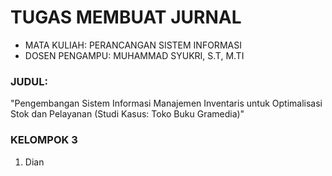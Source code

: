 # TUGAS MEMBUAT JURNAL 

- MATA KULIAH: PERANCANGAN SISTEM INFORMASI
- DOSEN PENGAMPU: MUHAMMAD SYUKRI, S.T, M.TI

### JUDUL:
"Pengembangan Sistem Informasi Manajemen Inventaris untuk Optimalisasi Stok dan Pelayanan (Studi Kasus: Toko Buku Gramedia)"

### KELOMPOK 3
1. Dian
